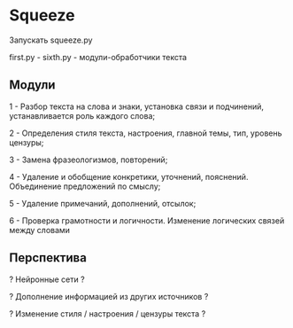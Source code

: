 # Squeeze

Запускать squeeze.py

first.py - sixth.py - модули-обработчики текста

Модули
-----
1 - Разбор текста на слова и знаки, установка связи и подчинений, устанавливается роль каждого слова;

2 - Определения стиля текста, настроения, главной темы, тип, уровень цензуры;

3 - Замена фразеологизмов, повторений;

4 - Удаление и обобщение конкретики, уточнений, пояснений. Объединение предложений по смыслу;

5 - Удаление примечаний, дополнений, отсылок;

6 - Проверка грамотности и логичности. Изменение логических связей между словами

Перспектива
-----

? Нейронные сети ?

? Дополнение информацией из других источников ?

? Изменение стиля / настроения / цензуры текста ?
